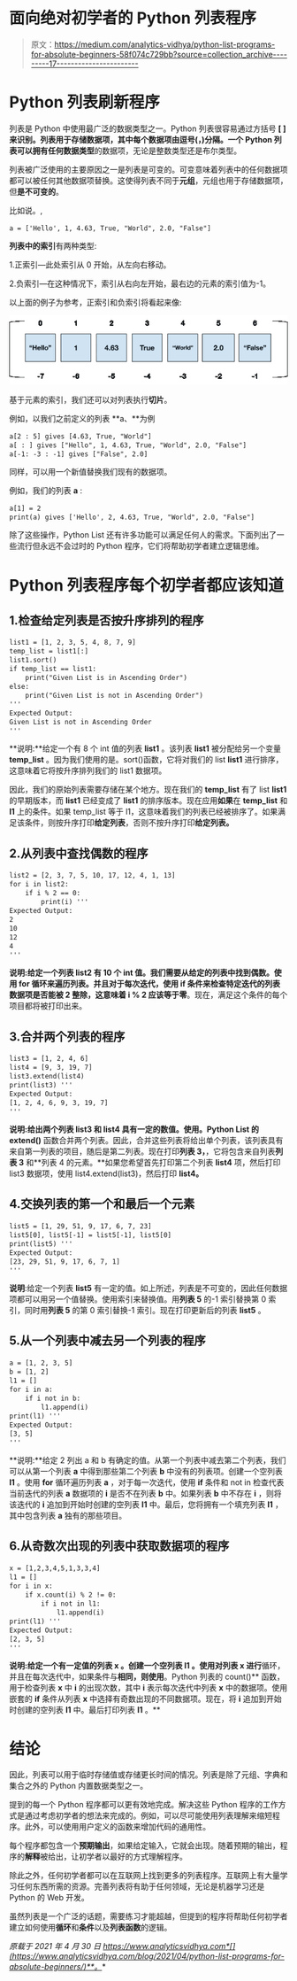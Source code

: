# 面向绝对初学者的 Python 列表程序

> 原文：<https://medium.com/analytics-vidhya/python-list-programs-for-absolute-beginners-58f074c729bb?source=collection_archive---------17----------------------->

# Python 列表刷新程序

列表是 Python 中使用最广泛的数据类型之一。Python 列表很容易通过方括号 **[ ]来识别。**列表用于存储数据项，其中每个数据项由逗号(**，)分隔。**一个 Python 列表可以拥有**任何数据类型**的数据项，无论是整数类型还是布尔类型。

列表被广泛使用的主要原因之一是列表是可变的。可变意味着列表中的任何数据项都可以被任何其他数据项替换。这使得列表不同于**元组**，元组也用于存储数据项，但**是不可变的**。

比如说。,

```
a = ['Hello', 1, 4.63, True, "World", 2.0, "False"]
```

**列表中的索引**有两种类型:

1.正索引—此处索引从 0 开始，从左向右移动。

2.负索引—在这种情况下，索引从右向左开始，最右边的元素的索引值为-1。

以上面的例子为参考，正索引和负索引将看起来像:

![](img/17a18b6522055a20a9590c78e3675b43.png)

基于元素的索引，我们还可以对列表执行**切片**。

例如，以我们之前定义的列表 **a、**为例

```
a[2 : 5] gives [4.63, True, "World"] 
a[ : ] gives ["Hello", 1, 4.63, True, "World", 2.0, "False"] 
a[-1: -3 : -1] gives ["False", 2.0]
```

同样，可以用一个新值替换我们现有的数据项。

例如，我们的列表 **a** :

```
a[1] = 2 
print(a) gives ['Hello', 2, 4.63, True, "World", 2.0, "False"]
```

除了这些操作，Python List 还有许多功能可以满足任何人的需求。下面列出了一些流行但永远不会过时的 Python 程序，它们将帮助初学者建立逻辑思维。

# Python 列表程序每个初学者都应该知道

## 1.检查给定列表是否按升序排列的程序

```
list1 = [1, 2, 3, 5, 4, 8, 7, 9]
temp_list = list1[:]
list1.sort()
if temp_list == list1: 
    print("Given List is in Ascending Order")  
else:  
    print("Given List is not in Ascending Order") 
''' 
Expected Output: 
Given List is not in Ascending Order 
'''
```

**说明:**给定一个有 8 个 int 值的列表 **list1** 。该列表 **list1** 被分配给另一个变量 **temp_list** 。因为我们使用的是。sort()函数，它将对我们的 list **list1** 进行排序，这意味着它将按升序排列我们的 list1 数据项。

因此，我们的原始列表需要存储在某个地方。现在我们的 **temp_list** 有了 list **list1** 的早期版本，而 **list1** 已经变成了 **list1** 的排序版本。现在应用**如果**在 **temp_list** 和 **l1** 上的条件。如果 temp_list 等于 l1，这意味着我们的列表已经被排序了。如果满足该条件，则按升序打印**给定列表**，否则不按升序打印**给定列表。**

## 2.从列表中查找偶数的程序

```
list2 = [2, 3, 7, 5, 10, 17, 12, 4, 1, 13]
for i in list2:
    if i % 2 == 0:
        print(i) ''' 
Expected Output: 
2
10
12
4 
'''
```

**说明:**给定一个列表 **list2** 有 10 个 int 值。我们需要从给定的列表中找到偶数。使用 **for** 循环来遍历列表。并且对于每次迭代，使用 **if 条件**来检查特定迭代的列表数据项是否能被 2 整除，这意味着 **i % 2** 应该等于**零**。现在，满足这个条件的每个项目都将被打印出来。

## 3.合并两个列表的程序

```
list3 = [1, 2, 4, 6] 
list4 = [9, 3, 19, 7] 
list3.extend(list4) 
print(list3) ''' 
Expected Output: 
[1, 2, 4, 6, 9, 3, 19, 7] 
'''
```

**说明:**给出两个列表 **list3** 和 **list4** 具有一定的数值。使用**。Python List 的 extend()** 函数合并两个列表。因此，合并这些列表将给出单个列表，该列表具有来自第一列表的项目，随后是第二列表。现在打印**列表 3，**，它将包含来自列表**列表 3** 和**列表 4 的元素。**如果您希望首先打印第二个列表 **list4** 项，然后打印 list3 数据项，使用 list4.extend(list3)，然后打印 **list4。**

## 4.交换列表的第一个和最后一个元素

```
list5 = [1, 29, 51, 9, 17, 6, 7, 23] 
list5[0], list5[-1] = list5[-1], list5[0] 
print(list5) ''' 
Expected Output: 
[23, 29, 51, 9, 17, 6, 7, 1] 
'''
```

**说明**:给定一个列表 **list5** 有一定的值。如上所述，列表是不可变的，因此任何数据项都可以用另一个值替换。使用索引来替换值。用**列表 5** 的-1 索引替换第 0 索引，同时用**列表 5** 的第 0 索引替换-1 索引。现在打印更新后的列表 **list5** 。

## 5.从一个列表中减去另一个列表的程序

```
a = [1, 2, 3, 5] 
b = [1, 2] 
l1 = [] 
for i in a: 
    if i not in b: 
        l1.append(i) 
print(l1) ''' 
Expected Output: 
[3, 5] 
'''
```

**说明:**给定 2 列出 a 和 b 有确定的值。从第一个列表中减去第二个列表，我们可以从第一个列表 **a** 中得到那些第二个列表 **b** 中没有的列表项。创建一个空列表 **l1** 。使用 **for** 循环遍历列表 **a** ，对于每一次迭代，使用 **if** 条件和 not in 检查代表当前迭代的列表 **a** 数据项的 **i** 是否不在列表 **b** 中。如果列表 **b** 中不存在 **i** ，则将该迭代的 **i** 追加到开始时创建的空列表 **l1** 中。最后，您将拥有一个填充列表 **l1** ，其中包含列表 **a** 独有的那些项目。

## 6.从奇数次出现的列表中获取数据项的程序

```
x = [1,2,3,4,5,1,3,3,4] 
l1 = [] 
for i in x: 
    if x.count(i) % 2 != 0: 
        if i not in l1: 
            l1.append(i) 
print(l1) ''' 
Expected Output: 
[2, 3, 5] 
'''
```

**说明:**给定一个有一定值的列表 **x** 。创建一个空列表 **l1** 。使用**对列表 **x** 进行**循环，并且在每次迭代中，如果条件与**相同，则使用**。Python 列表的 count()** 函数，用于检查列表 **x** 中 **i** 的出现次数，其中 **i** 表示每次迭代中列表 **x** 中的数据项。使用嵌套的 **if** 条件从列表 **x** 中选择有奇数出现的不同数据项。现在，将 **i** 追加到开始时创建的空列表 **l1** 中。最后打印列表 **l1** 。**

# 结论

因此，列表可以用于临时存储值或存储更长时间的情况。列表是除了元组、字典和集合之外的 Python 内置数据类型之一。

提到的每一个 Python 程序都可以更有效地完成。解决这些 Python 程序的工作方式是通过考虑初学者的想法来完成的。例如，可以尽可能使用列表理解来缩短程序。此外，可以使用用户定义的函数来增加代码的通用性。

每个程序都包含一个**预期输出**，如果给定输入，它就会出现。随着预期的输出，程序的**解释**被给出，让初学者以最好的方式理解程序。

除此之外，任何初学者都可以在互联网上找到更多的列表程序。互联网上有大量学习任何东西所需的资源。完善列表将有助于任何领域，无论是机器学习还是 Python 的 Web 开发。

虽然列表是一个广泛的话题，需要练习才能超越，但提到的程序将帮助任何初学者建立如何使用**循环**和**条件**以及**列表函数**的逻辑。

*原载于 2021 年 4 月 30 日 https://www.analyticsvidhya.com*[](https://www.analyticsvidhya.com/blog/2021/04/python-list-programs-for-absolute-beginners/)**。**